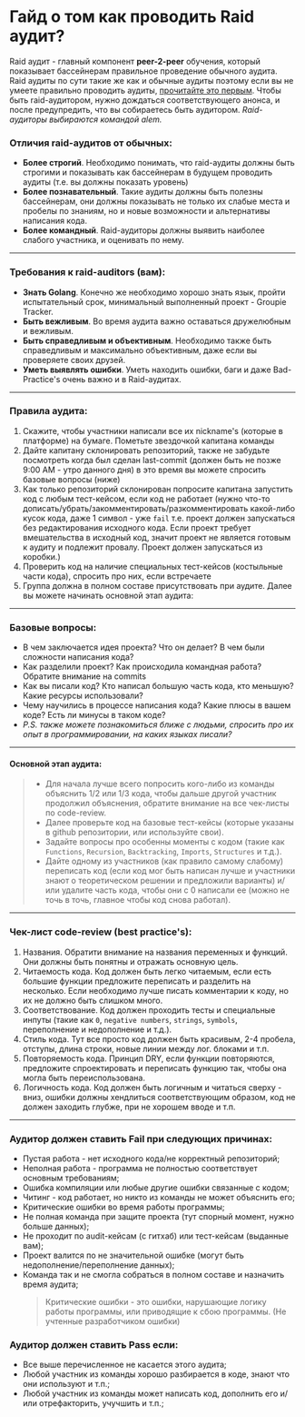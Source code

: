 # Гайд о том как проводить Raid аудит?

Raid аудит - главный компонент **peer-2-peer** обучения, который показывает бассейнерам правильное проведение обычного аудита. Raid аудиты по сути такие же как и обычные аудиты поэтому если вы не умеете правильно проводить аудиты, [прочитайте это первым](https://github.com/alem-01/docs/blob/master/how-to-audit.md). Чтобы быть raid-аудитором, нужно дождаться соответствующего анонса, и после предупредить, что вы собираетесь быть аудитором.
_Raid-аудиторы выбираются командой alem._

### Отличия raid-аудитов от обычных:

- **Более строгий**. Необходимо понимать, что raid-аудиты должны быть строгими и показывать как бассейнерам в будущем проводить аудиты (т.е. вы должны показать уровень)
- **Более познавательный**. Такие аудиты должны быть полезны бассейнерам, они должны показывать не только их слабые места и пробелы по знаниям, но и новые возможности и альтернативы написания кода.
- **Более командный**. Raid-аудиторы должны выявить наиболее слабого участника, и оценивать по нему.

---

### Требования к raid-auditors (вам):

- **Знать Golang**. Конечно же необходимо хорошо знать язык, пройти испытательный срок, минимальный выполненный проект - Groupie Tracker.
- **Быть вежливым**. Во время аудита важно оставаться дружелюбным и вежливым.
- **Быть справедливым и объективным**. Необходимо также быть справедливым и максимально объективным, даже если вы проверяете своих друзей.
- **Уметь выявлять ошибки**. Уметь находить ошибки, баги и даже Bad-Practice's очень важно и в Raid-аудитах.

---

### Правила аудита:

1. Скажите, чтобы участники написали все их nickname's (которые в платформе) на бумаге. Пометьте звездочкой капитана команды
2. Дайте капитану склонировать репозиторий, также не забудьте посмотреть когда был сделан last-commit (должен быть не позже 9:00 AM - утро данного дня) в это время вы можете спросить базовые вопросы (ниже)
3. Как только репозиторий склонирован попросите капитана запустить код с любым тест-кейсом, если код не работает (нужно что-то дописать/убрать/закомментировать/разкомментировать какой-либо кусок кода, даже 1 символ - уже `fail` т.е. проект должен запускаться без редактирования исходного кода. Если проект требует вмешательства в исходный код, значит проект не является готовым к аудиту и подлежит провалу. Проект должен запускаться из коробки.)
4. Проверить код на наличие специальных тест-кейсов (костыльные части кода), спросить про них, если встречаете
5. Группа должна в полном составе присутствовать при аудите. Далее вы можете начинать основной этап аудита:

---

### Базовые вопросы:

- В чем заключается идея проекта? Что он делает? В чем были сложности написания кода?
- Как разделили проект? Как происходила командная работа? Обратите внимание на commits
- Как вы писали код? Кто написал большую часть кода, кто меньшую? Какие ресурсы использовали?
- Чему научились в процессе написания кода? Какие плюсы в вашем коде? Есть ли минусы в таком коде?
- _P.S. также можете познакомиться ближе с людьми, спросить про их опыт в программировании, на каких языках писали?_

---

#### Основной этап аудита:

> - Для начала лучше всего попросить кого-либо из команды объяснить 1/2 или 1/3 кода, чтобы дальше другой участник продолжил объяснения, обратите внимание на все чек-листы по code-review.
> - Далее проверьте код на базовые тест-кейсы (которые указаны в github репозитории, или используйте свои).
> - Задайте вопросы про особенны моменты с кодом (такие как `Functions`, `Recursion`, `Backtracking`, `Imports`, `Structures` и т.д.).
> - Дайте одному из участников (как правило самому слабому) переписать код (если код мог быть написан лучше и участники знают о теоретическом решении и предложили варианты) и/или удалите часть кода, чтобы они с 0 написали ее (можно не точь в точь, главное чтобы код снова работал).

---

### Чек-лист code-review (best practice's):

1. Названия. Обратити внимание на названия переменных и функций. Они должны быть понятны и отражать основную цель.
2. Читаемость кода. Код должен быть легко читаемым, если есть большие функции предложите переписать и разделить на несколько. Если необходимо лучше писать комментарии к коду, но их не должно быть слишком много.
3. Соответствование. Код должен проходить тесты и специальные инпуты (такие как `0`, `negative numbers`, `strings`, `symbols`, переполнение и недополнение и т.д.).
4. Стиль кода. Тут все просто код должен быть красивым, 2-4 пробела, отступы, длина строки, новые линии между лог. блоками и т.п.
5. Повторяемость кода. Принцип DRY, если функции повторяются, предложите спроектировать и переписать функцию так, чтобы она могла быть переиспользована.
6. Логичность кода. Код должен быть логичным и читаться сверху - вниз, ошибки должны хендлиться соответствующим образом, код не должен заходить глубже, при не хорошем вводе и т.п.

---

### Аудитор должен ставить **Fail** при следующих причинах:

- Пустая работа - нет исходного кода/не корректный репозиторий;
- Неполная работа - программа не полностью соответствует основным требованиям;
- Ошибка компиляции или любые другие ошибки связанные с кодом;
- Читинг - код работает, но никто из команды не может объяснить его;
- Критические ошибки во время работы программы;
- Не полная команда при защите проекта (тут спорный момент, нужно больше данных);
- Не проходит по audit-кейсам (с гитхаб) или тест-кейсам (выданные вам);
- Проект валится по не значительной ошибке (могут быть недополнение/переполнение данных);
- Команда так и не смогла собраться в полном составе и назначить время аудита;
  > Критические ошибки - это ошибки, нарушающие логику работы программы, или приводящие к сбою программы. (Не учтенные разработчиком ошибки)

### Аудитор должен ставить **Pass** если:

- Все выше перечисленное не касается этого аудита;
- Любой участник из команды хорошо разбирается в коде, знают что они используют и т.п.;
- Любой участник из команды может написать код, дополнить его и/или отрефакторить, учучшить и т.п.;

